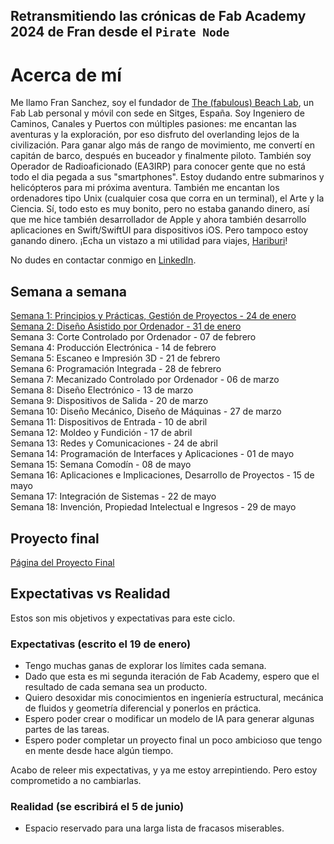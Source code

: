 ## Retransmitiendo las crónicas de Fab Academy 2024 de Fran desde el `Pirate Node`

# Acerca de mí
Me llamo Fran Sanchez, soy el fundador de [The (fabulous) Beach Lab](http://beachlab.org), un Fab Lab personal y móvil con sede en Sitges, España. Soy Ingeniero de Caminos, Canales y Puertos con múltiples pasiones: me encantan las aventuras y la exploración, por eso disfruto del overlanding lejos de la civilización. Para ganar algo más de rango de movimiento, me convertí en capitán de barco, después en buceador y finalmente piloto. También soy Operador de Radioaficionado (EA3IRP) para conocer gente que no está todo el dia pegada a sus "smartphones". Estoy dudando entre submarinos y helicópteros para mi próxima aventura. También me encantan los ordenadores tipo Unix (cualquier cosa que corra en un terminal), el Arte y la Ciencia. Sí, todo esto es muy bonito, pero no estaba ganando dinero, así que me hice también desarrollador de Apple y ahora también desarrollo aplicaciones en Swift/SwiftUI para dispositivos iOS. Pero tampoco estoy ganando dinero. ¡Echa un vistazo a mi utilidad para viajes, [Hariburi](https://apps.apple.com/us/app/hariburi/id1599749190)!

No dudes en contactar conmigo en [LinkedIn](https://www.linkedin.com/in/fsancheza/).

## Semana a semana
[Semana 1: Principios y Prácticas, Gestión de Proyectos - 24 de enero](w01-es.md)  
[Semana 2: Diseño Asistido por Ordenador - 31 de enero](w02-es.md)   
Semana 3: Corte Controlado por Ordenador - 07 de febrero    
Semana 4: Producción Electrónica - 14 de febrero    
Semana 5: Escaneo e Impresión 3D - 21 de febrero    
Semana 6: Programación Integrada - 28 de febrero    
Semana 7: Mecanizado Controlado por Ordenador - 06 de marzo    
Semana 8: Diseño Electrónico - 13 de marzo    
Semana 9: Dispositivos de Salida - 20 de marzo    
Semana 10: Diseño Mecánico, Diseño de Máquinas - 27 de marzo    
Semana 11: Dispositivos de Entrada - 10 de abril    
Semana 12: Moldeo y Fundición - 17 de abril    
Semana 13: Redes y Comunicaciones - 24 de abril    
Semana 14: Programación de Interfaces y Aplicaciones - 01 de mayo    
Semana 15: Semana Comodín - 08 de mayo    
Semana 16: Aplicaciones e Implicaciones, Desarrollo de Proyectos - 15 de mayo    
Semana 17: Integración de Sistemas - 22 de mayo    
Semana 18: Invención, Propiedad Intelectual e Ingresos - 29 de mayo  

## Proyecto final
[Página del Proyecto Final](final-es.md)

## Expectativas vs Realidad

Estos son mis objetivos y expectativas para este ciclo.

### Expectativas (escrito el 19 de enero)
- Tengo muchas ganas de explorar los límites cada semana.
- Dado que esta es mi segunda iteración de Fab Academy, espero que el resultado de cada semana sea un producto.
- Quiero desoxidar mis conocimientos en ingeniería estructural, mecánica de fluidos y geometría diferencial y ponerlos en práctica.
- Espero poder crear o modificar un modelo de IA para generar algunas partes de las tareas.
- Espero poder completar un proyecto final un poco ambicioso que tengo en mente desde hace algún tiempo.

Acabo de releer mis expectativas, y ya me estoy arrepintiendo. Pero estoy comprometido a no cambiarlas.

### Realidad (se escribirá el 5 de junio)

- Espacio reservado para una larga lista de fracasos miserables.